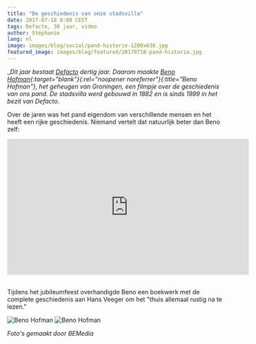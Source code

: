 ```yaml
---
title: "De geschiedenis van onze stadsvilla"
date: 2017-07-18 8:00 CEST
tags: Defacto, 30 jaar, video
author: Stéphanie
lang: nl
image: images/blog/social/pand-historie-1200x630.jpg
featured_image: images/blog/featured/20170718-pand-historie.jpg
---
```


__Dit jaar bestaat [Defacto](/over-ons/) dertig jaar. Daarom maakte [Beno Hofman](http://benohofman.nl/){:target="_blank"}{:rel="noopener noreferrer"}{:title="Beno Hofman"}, het geheugen van Groningen, ​een filmpje over de geschiedenis van ons pand. De stadsvilla werd gebouwd in 1882 en is sinds 1999 in het bezit van Defacto.__

Over de jaren was het pand eigendom van verschillende mensen en het heeft een rijke geschiedenis. Niemand vertelt dat natuurlijk beter dan Beno zelf:

<iframe width="560" height="315" src="https://www.youtube-nocookie.com/embed/dYqYSJCC1_A?rel=0" frameborder="0" allowfullscreen></iframe>​​

Tijdens het jubileumfeest overhandigde Beno een boekwerk met de complete geschiedenis aan Hans Veeger om het "thuis allemaal rustig na te lezen."

![Beno Hofman](/images/blog/pand-geschiedenis2.jpg)
![Beno Hofman](/images/blog/pand-geschiedenis1.jpg)

_Foto's gemaakt door BEMedia_
